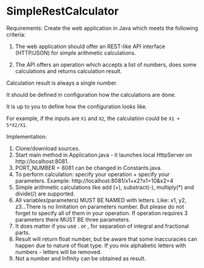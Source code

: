 # SimpleRestCalculator

Requirements:
Create the web application in Java which meets the following criteria:

1) The web application should offer an REST-like API interface (HTTP/JSON) for simple arithmetic calculations.

2) The API offers an operation which accepts a list of numbers, does some calculations and returns calculation result.

Calculation result is always a single number.

It should be defined in configuration how the calculations are done.

It is up to you to define how the configuration looks like.


For example, if the inputs are `X1` and `X2`, the calculation could be `X1 + 5*X2/X1`.

Implementation:

1. Clone/download sources.
2. Start main method in Application.java - it launches local HttpServer on http://localhost:8081.
3. PORT_NUMBER = 8081 can be changed in Constants.java.
4. To perform calculation: specify your operation + specify your parameters. Example: http://localhost:8081/x1+x2?x1=10&x2=4
5. Simple arithmetic calculations like add (+), substract(-), multiply(*) and divide(/) are supported.
6. All variables(parameters) MUST BE NAMED with letters. Like: x1, y2, z3...There is no limitation on parameters number. 
But please do not forget to specify all of them in your operation. If operation requires 3 parameters there MUST BE three parameters.
7. It does matter if you use . or , for separation of integral and fractional parts.
8. Result will return float number, but be aware that some inaccuracies can happen due to nature of float type. If you mix alphabetic letters with numbers - letters will be removed.
9. Not a number and Infinity can be obtained as result.


